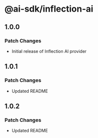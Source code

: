 # @ai-sdk/inflection-ai

## 1.0.0

### Patch Changes

- Initial release of Inflection AI provider

## 1.0.1

### Patch Changes

- Updated README

## 1.0.2

### Patch Changes

- Updated README
